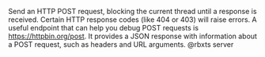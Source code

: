Send an HTTP POST request, blocking the current thread until a response is received. Certain HTTP response codes (like 404 or 403) will raise errors.  A useful endpoint that can help you debug POST requests is https://httpbin.org/post. It provides a JSON response with information about a POST request, such as headers and URL arguments.
@rbxts server